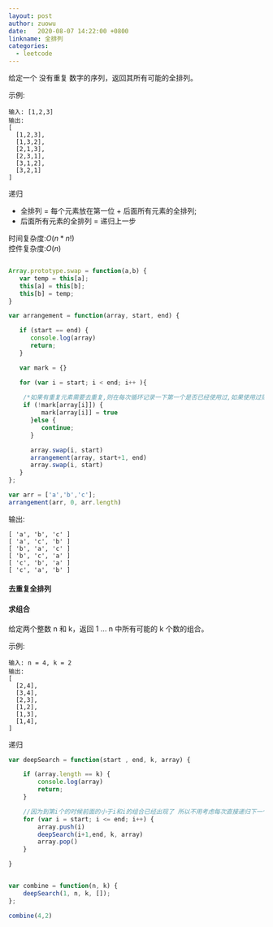 ```yaml
---
layout: post
author: zuowu
date:   2020-08-07 14:22:00 +0800
linkname: 全排列
categories: 
  - leetcode
---
```


给定一个 没有重复 数字的序列，返回其所有可能的全排列。    

示例:    

```
输入: [1,2,3]
输出:
[
  [1,2,3],
  [1,3,2],
  [2,1,3],
  [2,3,1],
  [3,1,2],
  [3,2,1]
]
```

递归    

 * 全排列 = 每个元素放在第一位 + 后面所有元素的全排列;    
 * 后面所有元素的全排列 = 递归上一步    

时间复杂度:$O(n*n!)$    
控件复杂度:$O(n)$

```javascript

Array.prototype.swap = function(a,b) {
   var temp = this[a];
   this[a] = this[b];
   this[b] = temp;
}

var arrangement = function(array, start, end) {

   if (start == end) {
      console.log(array)
      return;
   }

   var mark = {}

   for (var i = start; i < end; i++ ){
    
    /*如果有重复元素需要去重复,则在每次循环记录一下第一个是否已经使用过,如果使用过则直接跳过*/
    if (!mark[array[i]]) {
         mark[array[i]] = true
      }else {
         continue;
      }

      array.swap(i, start)
      arrangement(array, start+1, end)
      array.swap(i, start)
   }
};

var arr = ['a','b','c'];
arrangement(arr, 0, arr.length)

```

输出:    
```
[ 'a', 'b', 'c' ]
[ 'a', 'c', 'b' ]
[ 'b', 'a', 'c' ]
[ 'b', 'c', 'a' ]
[ 'c', 'b', 'a' ]
[ 'c', 'a', 'b' ]
```

#### 去重复全排列


#### 求组合
给定两个整数 n 和 k，返回 1 ... n 中所有可能的 k 个数的组合。    

示例:    
```
输入: n = 4, k = 2
输出:
[
  [2,4],
  [3,4],
  [2,3],
  [1,2],
  [1,3],
  [1,4],
]
```

递归

```javascript 
var deepSearch = function(start , end, k, array) {

    if (array.length == k) {
        console.log(array)
        return;
    }

    //因为到第i个的时候前面的小于i和i的组合已经出现了 所以不用考虑每次直接递归下一个i即可
    for (var i = start; i <= end; i++) {
        array.push(i)
        deepSearch(i+1,end, k, array)
        array.pop()
    }

}


var combine = function(n, k) {
    deepSearch(1, n, k, []);
};

combine(4,2)
```


